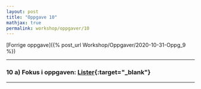```yaml
---
layout: post
title: "Oppgave 10"
mathjax: true
permalink: workshop/oppgaver/10
---
```


[Forrige oppgave]({% post_url Workshop/Oppgaver/2020-10-31-Oppg_9 %})

---

### 10 a) Fokus i oppgaven: [Lister](https://www.w3schools.com/python/python_lists.asp){:target="_blank"}

---

<!-- [Neste oppgave]({% post_url Workshop/Oppgaver/2020-10-31-Oppg_8 %}) -->